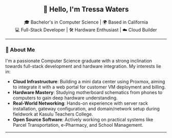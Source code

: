 <!-- Introduction -->
<h2 align="center">👋 Hello, I'm Tressa Waters</h2>
<p align="center">
  🎓 Bachelor's in Computer Science | 🌍 Based in California<br>
  💻 Full-Stack Developer | 🛠️ Hardware Enthusiast | ☁️ Cloud Builder
</p>


---

### 🧠 About Me

I'm a passionate Computer Science graduate with a strong inclination towards full-stack development and hardware integration. My interests lie in:

- **Cloud Infrastructure**: Building a mini data center using Proxmox, aiming to integrate it with a web portal for customer VM deployment and billing.
- **Hardware Mastery**: Studying motherboard schematics from phones to computers to gain deep hardware understanding.
- **Real-World Networking**: Hands-on experience with server rack installation, gateway configuration, and domain/network setup during fieldwork at Kasulu Teachers College.
- **Open Source Software**: Actively working on practical systems like Parcel Transportation, e-Pharmacy, and School Management.

---

